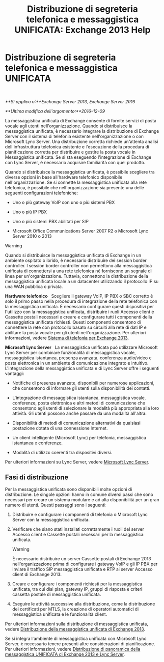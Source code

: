 ﻿---
title: 'Distribuzione di segreteria telefonica e messaggistica UNIFICATA: Exchange 2013 Help'
TOCTitle: Distribuzione di segreteria telefonica e messaggistica UNIFICATA
ms:assetid: 3df61b62-a1e4-41fb-969c-319189ae4e42
ms:mtpsurl: https://technet.microsoft.com/it-it/library/JJ673519(v=EXCHG.150)
ms:contentKeyID: 50480464
ms.date: 05/22/2018
mtps_version: v=EXCHG.150
ms.translationtype: MT
---

# Distribuzione di segreteria telefonica e messaggistica UNIFICATA

 

_**Si applica a:**Exchange Server 2013, Exchange Server 2016_

_**Ultima modifica dell'argomento:**2016-12-09_

La messaggistica unificata di Exchange consente di fornite servizi di posta vocale agli utenti nell'organizzazione. Quando si distribuisce la messaggistica unificata, è necessario integrare la distribuzione di Exchange Server con il sistema di telefonia esistente nell'organizzazione o con Microsoft Lync Server. Una distribuzione corretta richiede un'attenta analisi dell'infrastruttura telefonica esistente e l'esecuzione della procedura di pianificazione corretta per distribuire e gestire la posta vocale in Messaggistica unificata. Se si sta eseguendo l'integrazione di Exchange con Lync Server, è necessario acquisire familiarità con quel prodotto.

Quando si distribuisce la messaggistica unificata, è possibile scegliere tra diverse opzioni in base all'hardware telefonico disponibile nell'organizzazione. Se si connette la messaggistica unificata alla rete telefonica, è possibile che nell'organizzazione sia presente una delle seguenti configurazioni telefoniche:

  - Uno o più gateway VoIP con uno o più sistemi PBX

  - Uno o più IP PBX

  - Uno o più sistemi PBX abilitati per SIP

  - Microsoft Office Communications Server 2007 R2 o Microsoft Lync Server 2010 o 2013


> [!WARNING]
> Quando si distribuisce la messaggistica unificata di Exchange in un ambiente ospitato o ibrido, è necessario distribuire dei session border controller. I session border controller non permettono alla messaggistica unificata di connettersi a una rete telefonica né forniscono un segnale di linea per un'organizzazione. Tuttavia, connettono la distribuzione della messaggistica unificata locale a un datacenter utilizzando il protocollo IP su una WAN pubblica o privata.



**Hardware telefonico**   Scegliere il gateway VoIP, IP PBX o SBC corretto è solo il primo passo nella procedura di integrazione della rete telefonica con la messaggistica unificata. È necessario configurare questi dispositivi per l'utilizzo con la messaggistica unificata, distribuire i ruoli Accesso client e Cassette postali necessari e creare e configurare tutti i componenti della messaggistica unificata richiesti. Questi componenti consentono di connettere la rete con protocollo basato su circuiti alla rete di dati IP e abilitare la posta vocale per gli utenti nell'organizzazione. Per ulteriori informazioni, vedere [Sistema di telefonia per Exchange 2013](telephony-advisor-for-exchange-2013-exchange-2013-help.md).

**Microsoft Lync Server**   La messaggistica unificata può utilizzare Microsoft Lync Server per combinare funzionalità di messaggistica vocale, messaggistica istantanea, presenza avanzata, conferenza audio/video e posta elettronica in un ambiente di comunicazione integrato e intuitivo. L'integrazione della messaggistica unificata e di Lync Server offre i seguenti vantaggi:

  - Notifiche di presenza avanzate, disponibili per numerose applicazioni, che consentono di informare gli utenti sulla disponibilità dei contatti.

  - L'integrazione di messaggistica istantanea, messaggistica vocale, conferenze, posta elettronica e altri metodi di comunicazione che consentono agli utenti di selezionare la modalità più appropriata alla loro attività. Gli utenti possono anche passare da una modalità all'altra.

  - Disponibilità di metodi di comunicazione alternativi da qualsiasi postazione dotata di una connessione Internet.

  - Un client intelligente (Microsoft Lync) per telefonia, messaggistica istantanea e conferenze.

  - Modalità di utilizzo coerenti tra dispositivi diversi.

Per ulteriori informazioni su Lync Server, vedere [Microsoft Lync Server](https://go.microsoft.com/fwlink/p/?linkid=265752).

## Fasi di distribuzione

Per la messaggistica unificata sono disponibili molte opzioni di distribuzione. Le singole opzioni hanno in comune diversi passi che sono necessari per creare un sistema modulare e ad alta disponibilità per un gran numero di utenti. Questi passaggi sono i seguenti:

1.  Distribuire e configurare i componenti di telefonia o Microsoft Lync Server con la messaggistica unificata.

2.  Verificare che siano stati installati correttamente i ruoli del server Accesso client e Cassette postali necessari per la messaggistica unificata.
    

    > [!WARNING]
    > È necessario distribuire un server Cassette postali di Exchange 2013 nell'organizzazione prima di configurare i gateway VoIP e gli IP PBX per inviare il traffico SIP messaggistica unificata e RTP ai server Accesso client di Exchange 2013.



3.  Creare e configurare i componenti richiesti per la messaggistica unificata, tra cui dial plan, gateway IP, gruppi di risposta e criteri cassetta postale di messaggistica unificata.

4.  Eseguire le attività successive alla distribuzione, come la distribuzione dei certificati per MTLS, la creazione di operatori automatici di messaggistica unificata e le funzionalità client.

Per ulteriori informazioni sulla distribuzione di messaggistica unificata, vedere [Distribuzione della messaggistica unificata di Exchange 2013](deploy-exchange-2013-um-exchange-2013-help.md).

Se si integra l'ambiente di messaggistica unificata con Microsoft Lync Server, è necessario tenere presenti altre considerazioni di pianificazione. Per ulteriori informazioni, vedere [Distribuzione di panoramica della messaggistica UNIFICATA di Exchange 2013 e Lync Server](deploying-exchange-2013-um-and-lync-server-overview-exchange-2013-help.md).

